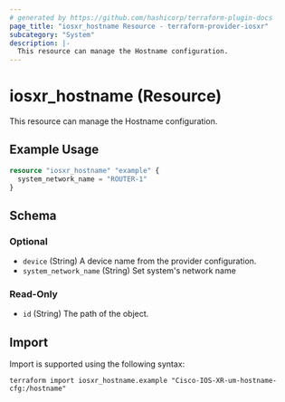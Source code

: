 ```yaml
---
# generated by https://github.com/hashicorp/terraform-plugin-docs
page_title: "iosxr_hostname Resource - terraform-provider-iosxr"
subcategory: "System"
description: |-
  This resource can manage the Hostname configuration.
---
```


# iosxr_hostname (Resource)

This resource can manage the Hostname configuration.

## Example Usage

```terraform
resource "iosxr_hostname" "example" {
  system_network_name = "ROUTER-1"
}
```

<!-- schema generated by tfplugindocs -->
## Schema

### Optional

- `device` (String) A device name from the provider configuration.
- `system_network_name` (String) Set system's network name

### Read-Only

- `id` (String) The path of the object.

## Import

Import is supported using the following syntax:

```shell
terraform import iosxr_hostname.example "Cisco-IOS-XR-um-hostname-cfg:/hostname"
```
